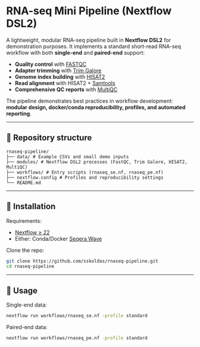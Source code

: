 # RNA-seq Mini Pipeline (Nextflow DSL2)

A lightweight, modular RNA-seq pipeline built in **Nextflow DSL2** for demonstration purposes. It implements a standard short-read RNA-seq workflow with both **single-end** and **paired-end** support:

- **Quality control** with [FASTQC](https://www.bioinformatics.babraham.ac.uk/projects/fastqc/)
- **Adapter trimming** with [Trim Galore](https://www.bioinformatics.babraham.ac.uk/projects/trim_galore/)
- **Genome index building** with [HISAT2](https://daehwankimlab.github.io/hisat2/)
- **Read alignment** with HISAT2 + [Samtools](http://www.htslib.org/)
- **Comprehensive QC reports** with [MultiQC](https://multiqc.info/)

The pipeline demonstrates best practices in workflow development: **modular design, docker/conda reproducibility, profiles, and automated reporting**.

---

## 📂 Repository structure

```
rnaseq-pipeline/
├── data/ # Example CSVs and small demo inputs
├── modules/ # Nextflow DSL2 processes (FastQC, Trim Galore, HISAT2, MultiQC)
├── workflows/ # Entry scripts (rnaseq_se.nf, rnaseq_pe.nf)
├── nextflow.config # Profiles and reproducibility settings
└── README.md
```

---

## 🔧 Installation

Requirements:

- [Nextflow ≥ 22](https://www.nextflow.io/docs/latest/getstarted.html)
- Either: Conda/Docker [Seqera Wave](https://seqera.io/wave/)

Clone the repo:

```bash
git clone https://github.com/sskoldas/rnaseq-pipeline.git
cd rnaseq-pipeline
```

---

## 🚀 Usage

Single-end data:

```bash
nextflow run workflows/rnaseq_se.nf -profile standard
```

Paired-end data:

```bash
nextflow run workflows/rnaseq_pe.nf -profile standard
```
